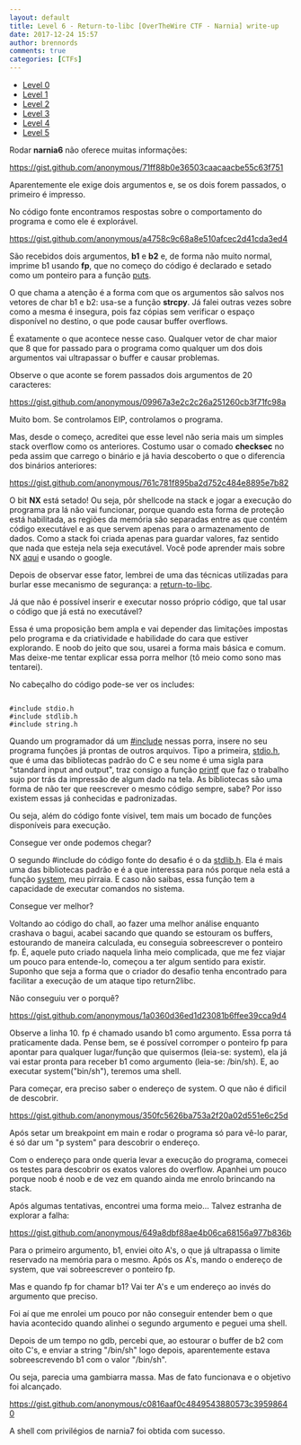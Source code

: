 ```yaml
---
layout: default
title: Level 6 - Return-to-libc [OverTheWire CTF - Narnia] write-up
date: 2017-12-24 15:57
author: brennords
comments: true
categories: [CTFs]
---
```

<ul>
    <li><a href="https://brenn0.wordpress.com/2016/12/06/level-0-overthewire-ctf-narnia-write-up/">Level 0</a></li>
    <li><a href="https://brenn0.wordpress.com/2016/12/13/level-1-overthewire-ctf-narnia-write-up/">Level 1</a></li>
    <li><a href="https://brenn0.wordpress.com/2017/01/03/level-2-overthewire-ctf-narnia-write-up/">Level 2</a></li>
    <li><a href="https://brenn0.wordpress.com/2017/01/07/level-3-overthewire-ctf-narnia-write-up/">Level 3</a></li>
    <li><a href="https://brenn0.wordpress.com/2017/01/15/level-4-overthewire-ctf-narnia-write-up/">Level 4</a></li>
    <li><a href="https://brenn0.wordpress.com/2017/05/31/level-5-overthewire-ctf-narnia-write-up/" target="_blank" rel="noopener">Level 5</a></li>
</ul>

Rodar <strong>narnia6</strong> não oferece muitas informações:

https://gist.github.com/anonymous/71ff88b0e36503caacaacbe55c63f751

Aparentemente ele exige dois argumentos e, se os dois forem passados, o primeiro é impresso.

No código fonte encontramos respostas sobre o comportamento do programa e como ele é explorável.

https://gist.github.com/anonymous/a4758c9c68a8e510afcec2d41cda3ed4

São recebidos dois argumentos, <strong>b1</strong> e <strong>b2</strong> e, de forma não muito normal, imprime b1 usando <strong>fp</strong>, que no começo do código é declarado e setado como um ponteiro para a função <a href="https://www.tutorialspoint.com/c_standard_library/c_function_puts.htm" target="_blank" rel="noopener">puts</a>.

O que chama a atenção é a forma com que os argumentos são salvos nos vetores de char b1 e b2: usa-se a função <strong>strcpy</strong>. Já falei outras vezes sobre como a mesma é insegura, pois faz cópias sem verificar o espaço disponível no destino, o que pode causar buffer overflows.

É exatamente o que acontece nesse caso. Qualquer vetor de char maior que 8 que for passado para o programa como qualquer um dos dois argumentos vai ultrapassar o buffer e causar problemas.

Observe o que aconte se forem passados dois argumentos de 20 caracteres:

https://gist.github.com/anonymous/09967a3e2c2c26a251260cb3f71fc98a

Muito bom. Se controlamos EIP, controlamos o programa.

Mas, desde o começo, acreditei que esse level não seria mais um simples stack overflow como os anteriores. Costumo usar o comado <strong>checksec</strong> no peda assim que carrego o binário e já havia descoberto o que o diferencia dos binários anteriores:

https://gist.github.com/anonymous/761c781f895ba2d752c484e8895e7b82

O bit <strong>NX</strong> está setado! Ou seja, pôr shellcode na stack e jogar a execução do programa pra lá não vai funcionar, porque quando esta forma de proteção está habilitada, as regiões da memória são separadas entre as que contém código executável e as que servem apenas para o armazenamento de dados. Como a stack foi criada apenas para guardar valores, faz sentido que nada que esteja nela seja executável. Você pode aprender mais sobre NX <a href="https://pt.wikipedia.org/wiki/Bit_NX" target="_blank" rel="noopener">aqui</a> e usando o google.

Depois de observar esse fator, lembrei de uma das técnicas utilizadas para burlar esse mecanismo de segurança: a <a href="https://pt.wikipedia.org/wiki/Return-to-libc_attack" target="_blank" rel="noopener">return-to-libc</a>.

Já que não é possível inserir e executar nosso próprio código, que tal usar o código que já está no executável?

Essa é uma proposição bem ampla e vai depender das limitações impostas pelo programa e da criatividade e habilidade do cara que estiver explorando. E noob do jeito que sou, usarei a forma mais básica e comum. Mas deixe-me tentar explicar essa porra melhor (tô meio como sono mas tentarei).

No cabeçalho do código pode-se ver os includes:

```

#include stdio.h
#include stdlib.h
#include string.h

```

Quando um programador dá um <a href="http://www.tiexpert.net/programacao/c/include.php" target="_blank" rel="noopener">#include</a> nessas porra, insere no seu programa funções já prontas de outros arquivos. Tipo a primeira, <a href="https://pt.wikipedia.org/wiki/Stdio.h" target="_blank" rel="noopener">stdio.h</a>, que é uma das bibliotecas padrão do C e seu nome é uma sigla para "standard input and output", traz consigo a função <a href="https://stackoverflow.com/questions/4867229/code-for-printf-function-in-c" target="_blank" rel="noopener">printf</a> que faz o trabalho sujo por trás da impressão de algum dado na tela. As bibliotecas são uma forma de não ter que reescrever o mesmo código sempre, sabe? Por isso existem essas já conhecidas e padronizadas.

Ou seja, além do código fonte vísivel, tem mais um bocado de funções disponíveis para execução.

Consegue ver onde podemos chegar?

O segundo #include do código fonte do desafio é o da <a href="https://pt.wikipedia.org/wiki/Stdlib.h" target="_blank" rel="noopener">stdlib.h</a>. Ela é mais uma das bibliotecas padrão e é a que interessa para nós porque nela está a função <a href="https://www.tutorialspoint.com/c_standard_library/c_function_system.htm" target="_blank" rel="noopener">system</a>, meu pirraia. E caso não saibas, essa função tem a capacidade de executar comandos no sistema.

Consegue ver melhor?

Voltando ao código do chall, ao fazer uma melhor análise enquanto crashava o bagui, acabei sacando que quando se estouram os buffers, estourando de maneira calculada, eu conseguia sobreescrever o ponteiro fp. É, aquele puto criado naquela linha meio complicada, que me fez viajar um pouco para entende-lo, começou a ter algum sentido para existir. Suponho que seja a forma que o criador do desafio tenha encontrado para facilitar a execução de um ataque tipo return2libc.

Não conseguiu ver o porquê?

https://gist.github.com/anonymous/1a0360d36ed1d23081b6ffee39cca9d4

Observe a linha 10. fp é chamado usando b1 como argumento. Essa porra tá praticamente dada. Pense bem, se é possível corromper o ponteiro fp para apontar para qualquer lugar/função que quisermos (leia-se: system), ela já vai estar pronta para receber b1 como argumento (leia-se: /bin/sh). E, ao executar system("bin/sh"), teremos uma shell.

Para começar, era preciso saber o endereço de system. O que não é dificil de descobrir.

https://gist.github.com/anonymous/350fc5626ba753a2f20a02d551e6c25d

Após setar um breakpoint em main e rodar o programa só para vê-lo parar, é só dar um "p system" para descobrir o endereço.

Com o endereço para onde queria levar a execução do programa, comecei os testes para descobrir os exatos valores do overflow. Apanhei um pouco porque noob é noob e de vez em quando ainda me enrolo brincando na stack.

Após algumas tentativas, encontrei uma forma meio... Talvez estranha de explorar a falha:

https://gist.github.com/anonymous/649a8dbf88ae4b06ca68156a977b836b

Para o primeiro argumento, b1, enviei oito A's, o que já ultrapassa o limite reservado na memória para o mesmo. Após os A's, mando o endereço de system, que vai sobreescrever o ponteiro fp.

Mas e quando fp for chamar b1? Vai ter A's e um endereço ao invés do argumento que preciso.

Foi aí que me enrolei um pouco por não conseguir entender bem o que havia acontecido quando alinhei o segundo argumento e peguei uma shell.

Depois de um tempo no gdb, percebi que, ao estourar o buffer de b2 com oito C's, e enviar a string "/bin/sh" logo depois, aparentemente estava sobreescrevendo b1 com o valor "/bin/sh".

Ou seja, parecia uma gambiarra massa. Mas de fato funcionava e o objetivo foi alcançado.

https://gist.github.com/anonymous/c0816aaf0c4849543880573c39598640

A shell com privilégios de narnia7 foi obtida com sucesso.
